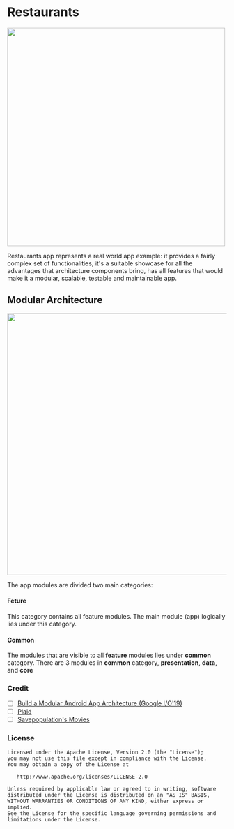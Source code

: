 # Restaurants

<img src="https://github.com/ShabanKamell/Restaurants/blob/master/blob/raw/home.png" height="500">


Restaurants app represents a real world app example: it provides a fairly complex set of functionalities, it's a suitable showcase for all the advantages that architecture components bring, has all features that would make it a modular, scalable, testable and maintainable app.
 
 ## Modular Architecture
 
 <img src="https://github.com/ShabanKamell/Restaurants/blob/master/blob/modular-arch-diagram2.png" height="600">
 
 The app modules are divided two main categories:
 
 #### Feture
 
 This category contains all feature modules. The main module (app) logically lies under this category.
 
 #### Common
 
 The modules that are visible to all **feature** modules lies under **common** category. There are 3 modules in **common** category, **presentation**, **data**, and **core**
 
 
 
 
 
 
 ### Credit
- [ ] [Build a Modular Android App Architecture (Google I/O'19)](https://www.youtube.com/watch?v=PZBg5DIzNww)
- [ ] [Plaid](https://github.com/android/plaid)
- [ ] [Savepopulation's Movies](https://github.com/savepopulation/movies)

 ### License
```
Licensed under the Apache License, Version 2.0 (the "License");
you may not use this file except in compliance with the License.
You may obtain a copy of the License at

   http://www.apache.org/licenses/LICENSE-2.0

Unless required by applicable law or agreed to in writing, software
distributed under the License is distributed on an "AS IS" BASIS,
WITHOUT WARRANTIES OR CONDITIONS OF ANY KIND, either express or implied.
See the License for the specific language governing permissions and
limitations under the License.
```
